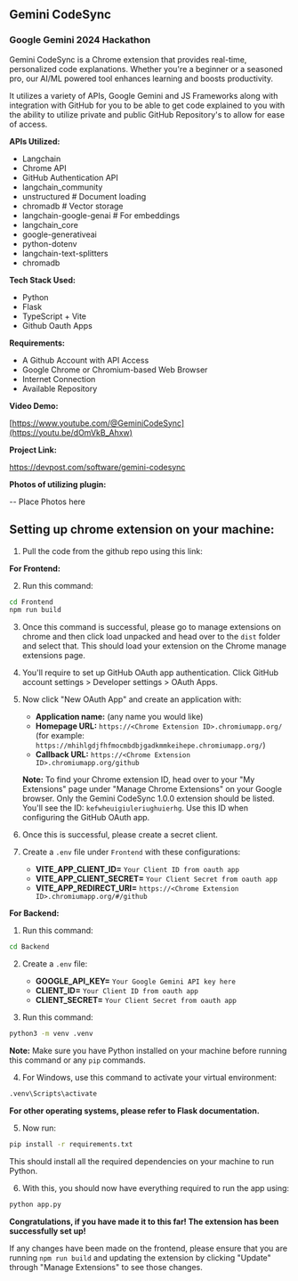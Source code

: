 ## Gemini CodeSync

### Google Gemini 2024 Hackathon

Gemini CodeSync is a Chrome extension that provides real-time, personalized code explanations. Whether you're a beginner or a seasoned pro, our AI/ML powered tool enhances learning and boosts productivity.

It utilizes a variety of APIs, Google Gemini and JS Frameworks along with integration with GitHub for you to be able to get code explained to you with the ability to utilize private and public GitHub Repository's to allow for ease of access.

**APIs Utilized:**

- Langchain
- Chrome API
- GitHub Authentication API
- langchain_community
- unstructured # Document loading
- chromadb # Vector storage
- langchain-google-genai # For embeddings
- langchain_core
- google-generativeai
- python-dotenv
- langchain-text-splitters
- chromadb

**Tech Stack Used:** 

- Python
- Flask
- TypeScript + Vite
- Github Oauth Apps

**Requirements:**

- A Github Account with API Access
- Google Chrome or Chromium-based Web Browser
- Internet Connection
- Available Repository

**Video Demo:**

[https://www.youtube.com/@GeminiCodeSync](https://youtu.be/dOmVkB_Ahxw)


**Project Link:**

https://devpost.com/software/gemini-codesync



**Photos of utilizing plugin:**

-- Place Photos here

## Setting up chrome extension on your machine:

1. Pull the code from the github repo using this link:

**For Frontend:**

2. Run this command:

```bash
cd Frontend
npm run build
```

3. Once this command is successful, please go to manage extensions on chrome and then click load unpacked and head over to the `dist` folder and select that. This should load your extension on the Chrome manage extensions page.

4. You'll require to set up GitHub OAuth app authentication. Click GitHub account settings > Developer settings > OAuth Apps.

5. Now click "New OAuth App" and create an application with:

   - **Application name:** (any name you would like)
   - **Homepage URL:** `https://<Chrome Extension ID>.chromiumapp.org/` (for example: `https://mhihlgdjfhfmocmbdbjgadkmmkeihepe.chromiumapp.org/`)
   - **Callback URL:** `https://<Chrome Extension ID>.chromiumapp.org/github`

   **Note:** To find your Chrome extension ID, head over to your "My Extensions" page under "Manage Chrome Extensions" on your Google browser. Only the Gemini CodeSync 1.0.0 extension should be listed. You'll see the ID: `kefwheuigiuleriughuierhg`. Use this ID when configuring the GitHub OAuth app.

6. Once this is successful, please create a secret client.

7. Create a `.env` file under `Frontend` with these configurations:
   - **VITE_APP_CLIENT_ID=** `Your Client ID from oauth app`
   - **VITE_APP_CLIENT_SECRET=** `Your Client Secret from oauth app`
   - **VITE_APP_REDIRECT_URI=** `https://<Chrome Extension ID>.chromiumapp.org/#/github`

**For Backend:**

1. Run this command:

```bash
cd Backend
```

2. Create a `.env` file:

   - **GOOGLE_API_KEY=** `Your Google Gemini API key here`
   - **CLIENT_ID=** `Your Client ID from oauth app`
   - **CLIENT_SECRET=** `Your Client Secret from oauth app`

3. Run this command:

```bash
python3 -m venv .venv
```

**Note:** Make sure you have Python installed on your machine before running this command or any `pip` commands.

4. For Windows, use this command to activate your virtual environment:

```bash
.venv\Scripts\activate
```

**For other operating systems, please refer to Flask documentation.**

5. Now run:

```bash
pip install -r requirements.txt
```

This should install all the required dependencies on your machine to run Python.

6. With this, you should now have everything required to run the app using:

```bash
python app.py
```

**Congratulations, if you have made it to this far! The extension has been successfully set up!**

If any changes have been made on the frontend, please ensure that you are running `npm run build` and updating the extension by clicking "Update" through "Manage Extensions" to see those changes.
